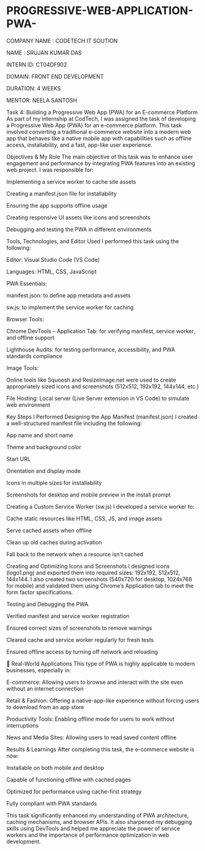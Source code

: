 # PROGRESSIVE-WEB-APPLICATION-PWA-

COMPANY NAME : CODETECH IT SOUTION

NAME : SRUJAN KUMAR DAS

INTERN ID: CT04DF902

DOMAIN: FRONT END DEVELOPMENT

DURATION: 4 WEEKS

MENTOR: NEELA SANTOSH

Task 4: Building a Progressive Web App (PWA) for an E-commerce Platform
As part of my internship at CodTech, I was assigned the task of developing a Progressive Web App (PWA) for an e-commerce platform. This task involved converting a traditional e-commerce website into a modern web app that behaves like a native mobile app with capabilities such as offline access, installability, and a fast, app-like user experience.

 Objectives & My Role
The main objective of this task was to enhance user engagement and performance by integrating PWA features into an existing web project. I was responsible for:

Implementing a service worker to cache site assets

Creating a manifest.json file for installability

Ensuring the app supports offline usage

Creating responsive UI assets like icons and screenshots

Debugging and testing the PWA in different environments

 Tools, Technologies, and Editor Used
I performed this task using the following:

Editor: Visual Studio Code (VS Code)

Languages: HTML, CSS, JavaScript

PWA Essentials:

manifest.json: to define app metadata and assets

sw.js: to implement the service worker for caching

Browser Tools:

Chrome DevTools – Application Tab: for verifying manifest, service worker, and offline support

Lighthouse Audits: for testing performance, accessibility, and PWA standards compliance

Image Tools:

Online tools like Squoosh and ResizeImage.net were used to create appropriately sized icons and screenshots (512x512, 192x192, 144x144, etc.)

File Hosting: Local server (Live Server extension in VS Code) to simulate web environment

Key Steps I Performed
Designing the App Manifest (manifest.json)
I created a well-structured manifest file including the following:

App name and short name

Theme and background color

Start URL

Orientation and display mode

Icons in multiple sizes for installability

Screenshots for desktop and mobile preview in the install prompt

Creating a Custom Service Worker (sw.js)
I developed a service worker to:

Cache static resources like HTML, CSS, JS, and image assets

Serve cached assets when offline

Clean up old caches during activation

Fall back to the network when a resource isn't cached

Creating and Optimizing Icons and Screenshots
I designed icons (logo1.png) and exported them into required sizes: 192x192, 512x512, 144x144. I also created two screenshots (540x720 for desktop, 1024x768 for mobile) and validated them using Chrome’s Application tab to meet the form factor specifications.

Testing and Debugging the PWA

Verified manifest and service worker registration

Ensured correct sizes of screenshots to remove warnings

Cleared cache and service worker regularly for fresh tests

Ensured offline access by turning off network and reloading

💼 Real-World Applications
This type of PWA is highly applicable to modern businesses, especially in:

E-commerce: Allowing users to browse and interact with the site even without an internet connection

Retail & Fashion: Offering a native-app-like experience without forcing users to download from an app store

Productivity Tools: Enabling offline mode for users to work without interruptions

News and Media Sites: Allowing users to read saved content offline

Results & Learnings
After completing this task, the e-commerce website is now:

Installable on both mobile and desktop

Capable of functioning offline with cached pages

Optimized for performance using cache-first strategy

Fully compliant with PWA standards

This task significantly enhanced my understanding of PWA architecture, caching mechanisms, and browser APIs. It also sharpened my debugging skills using DevTools and helped me appreciate the power of service workers and the importance of performance optimization in web development.

